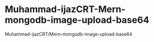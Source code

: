 # Muhammad-ijazCRT-Mern-mongodb-image-upload-base64
Muhammad-ijazCRT/Mern-mongodb-image-upload-base64
